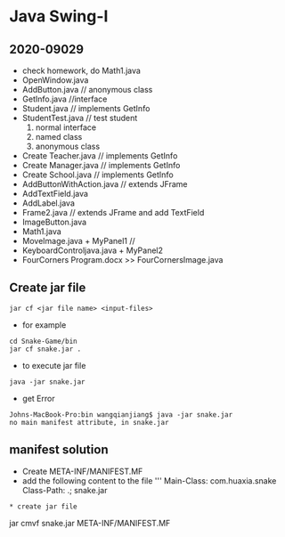 # Java Swing-I

## 2020-09029
* check homework, do Math1.java
* OpenWindow.java
* AddButton.java // anonymous class
* GetInfo.java //interface
* Student.java // implements GetInfo
* StudentTest.java // test student  
    1. normal interface
    1. named class
    1. anonymous class
* Create Teacher.java // implements GetInfo
* Create Manager.java // implements GetInfo
* Create School.java // implements GetInfo
* AddButtonWithAction.java // extends JFrame
* AddTextField.java
* AddLabel.java
* Frame2.java // extends JFrame and add TextField
* ImageButton.java
* Math1.java
* MoveImage.java + MyPanel1 //
* KeyboardControljava.java + MyPanel2
* FourCorners Program.docx >> FourCornersImage.java



## Create jar file

```
jar cf <jar file name> <input-files>
```

* for example
```
cd Snake-Game/bin
jar cf snake.jar .
```

* to execute jar file
```
java -jar snake.jar
```

* get Error
```
Johns-MacBook-Pro:bin wangqianjiang$ java -jar snake.jar
no main manifest attribute, in snake.jar
```

## manifest solution

* Create META-INF/MANIFEST.MF
* add the following content to the file
'''
Main-Class: com.huaxia.snake
Class-Path: .; snake.jar
```
* create jar file
```
jar cmvf snake.jar META-INF/MANIFEST.MF
```



